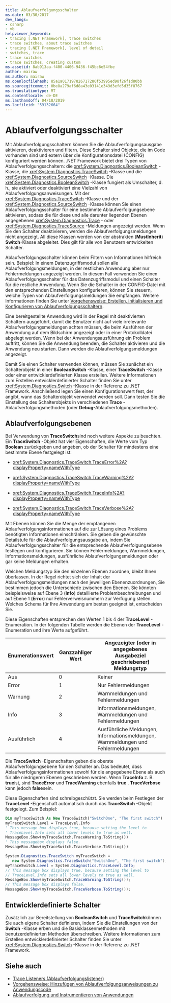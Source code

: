 ```yaml
---
title: Ablaufverfolgungsschalter
ms.date: 03/30/2017
dev_langs:
- csharp
- vb
helpviewer_keywords:
- tracing [.NET Framework], trace switches
- trace switches, about trace switches
- tracing [.NET Framework], level of detail
- switches, trace
- trace switches
- trace switches, creating custom
ms.assetid: 8ab913aa-f400-4406-9436-f45bc6e54fbe
author: mairaw
ms.author: mairaw
ms.openlocfilehash: 85a1a017197826717280f53995ed98f26f1d80bb
ms.sourcegitcommit: 0be8a279af6d8a43e03141e349d3efd5d35f8767
ms.translationtype: MT
ms.contentlocale: de-DE
ms.lasthandoff: 04/18/2019
ms.locfileid: "59132664"
---
```

# <a name="trace-switches"></a>Ablaufverfolgungsschalter
Mit Ablaufverfolgungsschaltern können Sie die Ablaufverfolgungsausgabe aktivieren, deaktivieren und filtern. Diese Schalter sind Objekte, die im Code vorhanden sind und extern über die Konfigurationsdatei (CONFIG) konfiguriert werden können. .NET Framework bietet drei Typen von Ablaufverfolgungsschaltern: die <xref:System.Diagnostics.BooleanSwitch> -Klasse, die <xref:System.Diagnostics.TraceSwitch> -Klasse und die <xref:System.Diagnostics.SourceSwitch> -Klasse. Die <xref:System.Diagnostics.BooleanSwitch> -Klasse fungiert als Umschalter, d. h., sie aktiviert oder deaktiviert eine Vielzahl von Ablaufverfolgungsanweisungen. Mit der <xref:System.Diagnostics.TraceSwitch> -Klasse und der <xref:System.Diagnostics.SourceSwitch> -Klasse können Sie einen Ablaufverfolgungsschalter für eine bestimmte Ablaufverfolgungsebene aktivieren, sodass die für diese und alle darunter liegenden Ebenen angegebenen <xref:System.Diagnostics.Trace> - oder <xref:System.Diagnostics.TraceSource> -Meldungen angezeigt werden. Wenn Sie den Schalter deaktivieren, werden die Ablaufverfolgungsmeldungen nicht angezeigt. All diese Klassen werden von der abstrakten (**MustInherit**) **Switch**-Klasse abgeleitet. Dies gilt für alle von Benutzern entwickelten Schalter.  
  
 Ablaufverfolgungsschalter können beim Filtern von Informationen hilfreich sein. Beispiel: In einem Datenzugriffsmodul sollen alle Ablaufverfolgungsmeldungen, in der restlichen Anwendung aber nur Fehlermeldungen angezeigt werden. In diesem Fall verwenden Sie einen Ablaufverfolgungsschalter für das Datenzugriffsmodul und einen Schalter für die restliche Anwendung. Wenn Sie die Schalter in der CONFIG-Datei mit den entsprechenden Einstellungen konfigurieren, können Sie steuern, welche Typen von Ablaufverfolgungsmeldungen Sie empfangen. Weitere Informationen finden Sie unter [Vorgehensweise: Erstellen, initialisieren und Konfigurieren von Ablaufverfolgungsschaltern](../../../docs/framework/debug-trace-profile/how-to-create-initialize-and-configure-trace-switches.md).  
  
 Eine bereitgestellte Anwendung wird in der Regel mit deaktivierten Schaltern ausgeführt, damit die Benutzer nicht auf viele irrelevante Ablaufverfolgungsmeldungen achten müssen, die beim Ausführen der Anwendung auf dem Bildschirm angezeigt oder in einer Protokolldatei abgelegt werden. Wenn bei der Anwendungsausführung ein Problem auftritt, können Sie die Anwendung beenden, die Schalter aktivieren und die Anwendung neu starten. Dann werden die Ablaufverfolgungsmeldungen angezeigt.  
  
 Damit Sie einen Schalter verwenden können, müssen Sie zunächst ein Schalterobjekt in einer **BooleanSwitch** -Klasse, einer **TraceSwitch** -Klasse oder einer entwicklerdefinierten Klasse erstellen. Weitere Informationen zum Erstellen entwicklerdefinierter Schalter finden Sie unter <xref:System.Diagnostics.Switch> -Klasse in der Referenz zu .NET Framework. Anschließend legen Sie einen Konfigurationswert fest, der angibt, wann das Schalterobjekt verwendet werden soll. Dann testen Sie die Einstellung des Schalterobjekts in verschiedenen **Trace** -Ablaufverfolgungsmethoden (oder **Debug**-Ablaufverfolgungsmethoden).  
  
## <a name="trace-levels"></a>Ablaufverfolgungsebenen  
 Bei Verwendung von **TraceSwitch**sind noch weitere Aspekte zu beachten. Ein **TraceSwitch** -Objekt hat vier Eigenschaften, die Werte vom Typ **Boolean** zurückgeben und angeben, ob der Schalter für mindestens eine bestimmte Ebene festgelegt ist:  
  
-   <xref:System.Diagnostics.TraceSwitch.TraceError%2A?displayProperty=nameWithType>  
  
-   <xref:System.Diagnostics.TraceSwitch.TraceWarning%2A?displayProperty=nameWithType>  
  
-   <xref:System.Diagnostics.TraceSwitch.TraceInfo%2A?displayProperty=nameWithType>  
  
-   <xref:System.Diagnostics.TraceSwitch.TraceVerbose%2A?displayProperty=nameWithType>  
  
 Mit Ebenen können Sie die Menge der empfangenen Ablaufverfolgungsinformationen auf die zur Lösung eines Problems benötigten Informationen einschränken. Sie geben die gewünschte Detailstufe für die Ablaufverfolgungsausgabe an, indem Sie Ablaufverfolgungsschalter für die entsprechende Ablaufverfolgungsebene festlegen und konfigurieren. Sie können Fehlermeldungen, Warnmeldungen, Informationsmeldungen, ausführliche Ablaufverfolgungsmeldungen oder gar keine Meldungen erhalten.  
  
 Welchen Meldungstyp Sie den einzelnen Ebenen zuordnen, bleibt Ihnen überlassen. In der Regel richtet sich der Inhalt der Ablaufverfolgungsmeldungen nach den jeweiligen Ebenenzuordnungen, Sie bestimmen jedoch die Unterschiede zwischen den Ebenen. Sie könnten beispielsweise auf Ebene 3 (**Info**) detaillierte Problembeschreibungen und auf Ebene 1 (**Error**) nur Fehlerverweisnummern zur Verfügung stellen. Welches Schema für Ihre Anwendung am besten geeignet ist, entscheiden Sie.  
  
 Diese Eigenschaften entsprechen den Werten 1 bis 4 der **TraceLevel** -Enumeration. In der folgenden Tabelle werden die Ebenen der **TraceLevel** -Enumeration und ihre Werte aufgeführt.  
  
|Enumerationswert|Ganzzahliger Wert|Angezeigter (oder in angegebenes Ausgabeziel geschriebener) Meldungstyp|  
|----------------------|-------------------|---------------------------------------------------------------------------|  
|Aus|0|Keiner|  
|Error|1|Nur Fehlermeldungen|  
|Warnung|2|Warnmeldungen und Fehlermeldungen|  
|Info|3|Informationsmeldungen, Warnmeldungen und Fehlermeldungen|  
|Ausführlich|4|Ausführliche Meldungen, Informationsmeldungen, Warnmeldungen und Fehlermeldungen|  
  
 Die **TraceSwitch** -Eigenschaften geben die oberste Ablaufverfolgungsebene für den Schalter an. Das bedeutet, dass Ablaufverfolgungsinformationen sowohl für die angegebene Ebene als auch für alle niedrigeren Ebenen geschrieben werden. Wenn **TraceInfo** z. B. **true**ist, sind **TraceError** und **TraceWarning** ebenfalls **true** . **TraceVerbose** kann jedoch **false**sein.  
  
 Diese Eigenschaften sind schreibgeschützt. Sie werden beim Festlegen der **TraceLevel** -Eigenschaft automatisch durch das **TraceSwitch** -Objekt festgelegt. Zum Beispiel:  
  
```vb  
Dim myTraceSwitch As New TraceSwitch("SwitchOne", "The first switch")  
myTraceSwitch.Level = TraceLevel.Info  
' This message box displays true, because setting the level to  
' TraceLevel.Info sets all lower levels to true as well.  
MessageBox.Show(myTraceSwitch.TraceWarning.ToString())  
' This messagebox displays false.  
MessageBox.Show(myTraceSwitch.TraceVerbose.ToString())  
```  
  
```csharp  
System.Diagnostics.TraceSwitch myTraceSwitch =   
   new System.Diagnostics.TraceSwitch("SwitchOne", "The first switch");  
myTraceSwitch.Level = System.Diagnostics.TraceLevel.Info;  
// This message box displays true, because setting the level to   
// TraceLevel.Info sets all lower levels to true as well.  
MessageBox.Show(myTraceSwitch.TraceWarning.ToString());  
// This message box displays false.  
MessageBox.Show(myTraceSwitch.TraceVerbose.ToString());  
```  
  
## <a name="developer-defined-switches"></a>Entwicklerdefinierte Schalter  
 Zusätzlich zur Bereitstellung von **BooleanSwitch** und **TraceSwitch**können Sie auch eigene Schalter definieren, indem Sie die Einstellungen von der **Switch** -Klasse erben und die Basisklassenmethoden mit benutzerdefinierten Methoden überschreiben. Weitere Informationen zum Erstellen entwicklerdefinierter Schalter finden Sie unter <xref:System.Diagnostics.Switch> -Klasse in der Referenz zu .NET Framework.  
  
## <a name="see-also"></a>Siehe auch

- [Trace Listeners (Ablaufverfolgungslistener)](../../../docs/framework/debug-trace-profile/trace-listeners.md)
- [Vorgehensweise: Hinzufügen von Ablaufverfolgungsanweisungen zu Anwendungscode](../../../docs/framework/debug-trace-profile/how-to-add-trace-statements-to-application-code.md)
- [Ablaufverfolgung und Instrumentieren von Anwendungen](../../../docs/framework/debug-trace-profile/tracing-and-instrumenting-applications.md)
